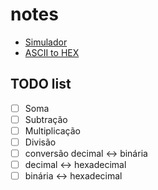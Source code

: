 # notes
 * [Simulador](https://ascslab.org/research/briscv/simulator/simulator.html)
 * [ASCII to HEX](https://www.rapidtables.com/convert/number/ascii-to-hex.html)

## TODO list
 - [ ] Soma
 - [ ] Subtração
 - [ ] Multiplicação
 - [ ] Divisão
 - [ ] conversão decimal <-> binária
 - [ ] decimal <-> hexadecimal 
 - [ ] binária <-> hexadecimal